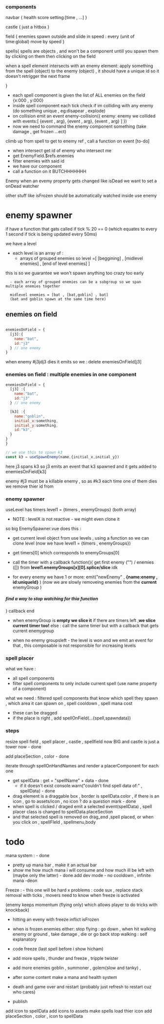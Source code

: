 

### components
navbar {
  health
  score
  setting:[time , ...]
}

castle {
  just a hitbox
}

field {
  enemies spawn outside and slide in
  speed : every (unit of time:global) move by speed
}

spells{
  spells are objects , and won't be a component untill you spawn them by clicking on them then clicking on the field

  when a spell element intersects with an enemy element:
    apply something from the spell (object) to the enemy (object) , it should have a unique id so it doesn't retrigger the next frame

}

<!-- how to check for collisions -->

- each spell component is given the list of ALL enemies on the field {x:000 , y:000}
- inside spell component each tick check if im colliding with any enemy (do something unique , eg:disapear , explode)
- on collision emit an event enemy-collision({
  enemy: enemy we collided with
  events:[
    {event , arg},
    {event , arg},
    {event , arg}
  ]
})
- now we need to command the enemy component something (take damage , get frozen ...ect)


climb up from spell to get to enemy ref , call a function on event [to-do]
- when intersect get id of enemy who intersect me
- get EnemyField.$refs.enemies
- filter enemies with said id
- we have our component 
- call a function on it
BUTCHHHHHHH



Enemy 
when an evemy property gets changed like isDead we want to set a onDead watcher

other stuff like isFrozen should be automatically watched inside use enemy

# enemy spawner
if have a function that gats called if tick % 20 == 0
(which equates to every 1 second if tick is being updated every 50ms)

we have a level 
- each level is an array of :
  - arrays of grouped enemies
so level =[  [beggining] ,   [midlevel enemies]   , [end of level enemies]   ]

this is so we guarantee we won't spawn anything too crazy too early

      - each array of grouped enemies can be a subgroup so we span multiple enemies together
      
      midlevel enemies = [bat , [bat,goblin] , bat]
      (bat and goblin spawn at the same time here)

## enemies on field 
```javascript

enemiesOnField = {
  [j3]:{
    name:"bat",
    id:"j3"
  } // one enemy
}
```
when enemy #j3jdj3 dies it emits so we :
delete enemiesOnField[j3]

### enemies on field : multiple enemies in one component

```javascript
enemiesOnField = {
  [j3] :{
    name:"bat",
    id:"j3"
  } // one enemy

  [k3] :{
    name:"goblin",
    initial_x:something,
    initial_y:something,
    id:"k3",
  }
}
}

// we use this to spawn k3
const k3 = useSpawnEnemy(name,{initial_x,initial_y})
```
here j3 spans k3
so j3 emits an event that k3 spawned and it gets added to enemiesOnField[k3]

enemy #j3 must be a killable enemy , so as #k3
each time one of them dies we remove thier id from

### enemy spawner
useLevel has timers
level1 = {timers , enemyGroups} (both array)
- NOTE : levelX is not reactive - we might even clone it

so big EnemySpawner.vue does this :
- get current level object from use levels , using a function so we can clone level
(now we have level1 = {timers , enemyGroups})
- get timers[0] which corresponds to enemyGroups[0]

- call the timer with a callback function(){
  get first enemy ("") / enemies ([]) from **level1.enemyGroups[x][0].splice/slice** idk
  
- for every enemy we have 1 or more:  emit("newEnemy" , **{name:enemy , id:uniqueId}** )
(now we are slowly removeing enemies from the **current** enemyGroup )
##### find a way to stop watching for thia function
} callback end

- when enemyGroup is **empty we slice it** if there are timers left ,**we slice current timer too!**
else : call the same timer but with a callback that gets current enemygroup

- when no enemy groupsleft - the level is won and we emit an event for that , this composable is not responsible for increasing levels









### spell placer
what we have : 
- all spell components
- filter spell components to only include current spell (use name property of a component)

what we need : filtered spell components that know which spell they spawn , which area it can spawn on , spell cooldown , spell mana cost
- these can be dragged
- if the place is right , add spellOnField(...{spell,spawndata})

### steps
resize spell field , spell placer , castle , spellfield now BIG
and castle is just a tower now - done

add placeSection , color  - done

iterate through spellOnHandNames and render a placerComponent for each one
  - get spellData : get + "spellName" + data - done
    - if it doesn't exist console.warn("couldn't find spell data of:" , spellData) - done
  - drag element is a draggable box , border is spellData.color  , if there is an icon , go to assets/icon , no icon ? do a question mark - done
  - when spell is clicked / draged emit a selected event(spellData) , spell placer class is changed to spellData.placeSection
  - and that selected spell is removed on drag_end ,spell placed, or when you click on , spellFIeld , spellmenu,body 







# todo
mana system : - done
  - pretty up mana bar , make it an actual bar
  - show me how much mana i will consume and how much ill be left with (maybe only the latter) - done
  add dev mode - no cooldown , infinite mana -deon

  Freeze : - this one will be hard
x problems : code sux , replace stack removal with ticks , movers need to know when freeze is activated

  (enemy keeps momentum (flying only) which allows player to do tricks with knockback)
  - hitting an eveny with freeze inflict isFrozen
  - when is frozen enemies either:
  stop flying : go down , when hit walking enemy or ground , take damage , die or go back
  stop walking : self explanatory


  - code freeze (last spell before i show hicham)



- add more spells , thunder and freeze , tripple twister
- add more enemies goblin , summoner , golem(slow and tanky) , 


- after some content make a mana and health system 
- death and game over and restart (probably just refresh to restart cuz who cares)
- publish

add icon to spellData
add icons to assets
make spells load thier icon
add placeSection , color , icon to spellData
